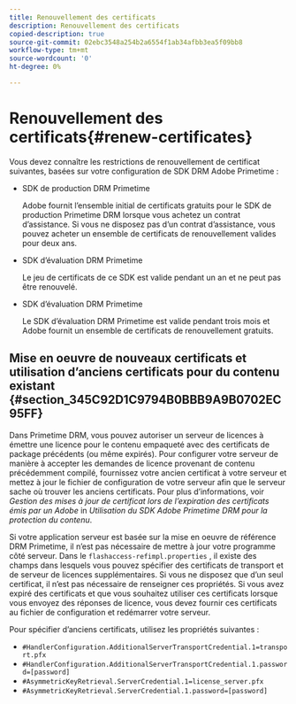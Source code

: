 ```yaml
---
title: Renouvellement des certificats
description: Renouvellement des certificats
copied-description: true
source-git-commit: 02ebc3548a254b2a6554f1ab34afbb3ea5f09bb8
workflow-type: tm+mt
source-wordcount: '0'
ht-degree: 0%

---
```


# Renouvellement des certificats{#renew-certificates}

Vous devez connaître les restrictions de renouvellement de certificat suivantes, basées sur votre configuration de SDK DRM Adobe Primetime :

* SDK de production DRM Primetime

  Adobe fournit l’ensemble initial de certificats gratuits pour le SDK de production Primetime DRM lorsque vous achetez un contrat d’assistance. Si vous ne disposez pas d’un contrat d’assistance, vous pouvez acheter un ensemble de certificats de renouvellement valides pour deux ans.
* SDK d’évaluation DRM Primetime

  Le jeu de certificats de ce SDK est valide pendant un an et ne peut pas être renouvelé.
* SDK d’évaluation DRM Primetime

  Le SDK d’évaluation DRM Primetime est valide pendant trois mois et Adobe fournit un ensemble de certificats de renouvellement gratuits.

## Mise en oeuvre de nouveaux certificats et utilisation d’anciens certificats pour du contenu existant {#section_345C92D1C9794B0BBB9A9B0702EC95FF}

Dans Primetime DRM, vous pouvez autoriser un serveur de licences à émettre une licence pour le contenu empaqueté avec des certificats de package précédents (ou même expirés). Pour configurer votre serveur de manière à accepter les demandes de licence provenant de contenu précédemment compilé, fournissez votre ancien certificat à votre serveur et mettez à jour le fichier de configuration de votre serveur afin que le serveur sache où trouver les anciens certificats. Pour plus d’informations, voir *Gestion des mises à jour de certificat lors de l’expiration des certificats émis par un Adobe* in *Utilisation du SDK Adobe Primetime DRM pour la protection du contenu*.

Si votre application serveur est basée sur la mise en oeuvre de référence DRM Primetime, il n’est pas nécessaire de mettre à jour votre programme côté serveur. Dans le `flashaccess-refimpl.properties` , il existe des champs dans lesquels vous pouvez spécifier des certificats de transport et de serveur de licences supplémentaires. Si vous ne disposez que d’un seul certificat, il n’est pas nécessaire de renseigner ces propriétés. Si vous avez expiré des certificats et que vous souhaitez utiliser ces certificats lorsque vous envoyez des réponses de licence, vous devez fournir ces certificats au fichier de configuration et redémarrer votre serveur.

Pour spécifier d’anciens certificats, utilisez les propriétés suivantes :

* `#HandlerConfiguration.AdditionalServerTransportCredential.1=transport.pfx`
* `#HandlerConfiguration.AdditionalServerTransportCredential.1.password=[password]`
* `#AsymmetricKeyRetrieval.ServerCredential.1=license_server.pfx`
* `#AsymmetricKeyRetrieval.ServerCredential.1.password=[password]`
